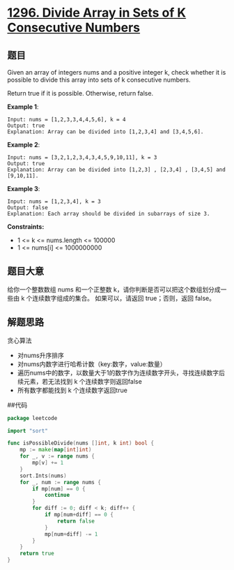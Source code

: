 # [1296. Divide Array in Sets of K Consecutive Numbers](https://leetcode.com/problems/divide-array-in-sets-of-k-consecutive-numbers/)

## 题目

Given an array of integers nums and a positive integer k, check whether it is possible to divide this array into sets of k consecutive numbers.

Return true if it is possible. Otherwise, return false.

**Example 1**:

    Input: nums = [1,2,3,3,4,4,5,6], k = 4
    Output: true
    Explanation: Array can be divided into [1,2,3,4] and [3,4,5,6].

**Example 2**:

    Input: nums = [3,2,1,2,3,4,3,4,5,9,10,11], k = 3
    Output: true
    Explanation: Array can be divided into [1,2,3] , [2,3,4] , [3,4,5] and [9,10,11].

**Example 3**:

    Input: nums = [1,2,3,4], k = 3
    Output: false
    Explanation: Each array should be divided in subarrays of size 3.

**Constraints:**

- 1 <= k <= nums.length <= 100000
- 1 <= nums[i] <= 1000000000

## 题目大意

给你一个整数数组 nums 和一个正整数 k，请你判断是否可以把这个数组划分成一些由 k 个连续数字组成的集合。
如果可以，请返回 true；否则，返回 false。

## 解题思路

贪心算法

- 对nums升序排序
- 对nums内数字进行哈希计数（key:数字，value:数量）
- 遍历nums中的数字，以数量大于1的数字作为连续数字开头，寻找连续数字后续元素，若无法找到 k 个连续数字则返回false
- 所有数字都能找到 k 个连续数字返回true

##代码

```go
package leetcode

import "sort"

func isPossibleDivide(nums []int, k int) bool {
	mp := make(map[int]int)
	for _, v := range nums {
		mp[v] += 1
	}
	sort.Ints(nums)
	for _, num := range nums {
		if mp[num] == 0 {
			continue
		}
		for diff := 0; diff < k; diff++ {
			if mp[num+diff] == 0 {
				return false
			}
			mp[num+diff] -= 1
		}
	}
	return true
}
```
